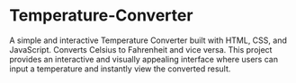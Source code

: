 # Temperature-Converter
A simple and interactive Temperature Converter built with HTML, CSS, and JavaScript. Converts Celsius to Fahrenheit and vice versa. This project provides an interactive and visually appealing interface where users can input a temperature and instantly view the converted result.
